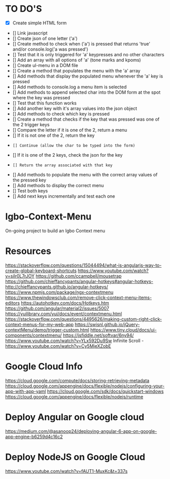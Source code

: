 # TO DO'S
- [x] Create simple HTML form
- [] Link javascript
- [] Create json of one letter ('a')
- [] Create method to check when ('a') is pressed that returns 'true' and/or console.log('a was pressed')
- [] Test that it is only triggered for 'a' keypresses and no other characters
- [] Add an array with all options of 'a' (tone marks and kpoms)
- [] Create ul-menu in a DOM file
- [] Create a method that populates the menu with the 'a' array
- [] Add methods that display the populated menu whenever the 'a' key is pressed
- [] Add methods to console.log a menu item is selected
- [] Add methods to append selected char into the DOM form at the spot where the key was pressed
- [] Test that this function works
- [] Add another key with it's array values into the json object
- [] Add methods to check which key is pressed
- [] Create a method that checks if the key that was pressed was one of the 2 trigger keys
-   [] Compare the letter if it is one of the 2, return a menu
-   [] If it is not one of the 2, return the key
-     [] Continue (allow the char to be typed into the form)
-   [] If it is one of the 2 keys, check the json for the key 
-     [] Return the array associated with that key
- [] Add methods to populate the menu with the correct array values of the pressed key
- [] Add methods to display the correct menu
- [] Test both keys
- [] Add next keys incrementally and test each one


# Igbo-Context-Menu
On-going project to build an Igbo Context menu

# Resources
https://stackoverflow.com/questions/15044494/what-is-angularjs-way-to-create-global-keyboard-shortcuts
https://www.youtube.com/watch?v=silr0L7rJOY
https://github.com/ccampbell/mousetrap
https://github.com/chieffancypants/angular-hotkeys#angular-hotkeys-
http://chieffancypants.github.io/angular-hotkeys/
https://www.npmjs.com/package/ngx-contextmenu
https://www.thewindowsclub.com/remove-click-context-menu-items-editors
https://autohotkey.com/docs/Hotkeys.htm
https://github.com/angular/material2/issues/5007
https://yuilibrary.com/yui/docs/event/contextmenu.html
https://stackoverflow.com/questions/4495626/making-custom-right-click-context-menus-for-my-web-app
https://swisnl.github.io/jQuery-contextMenu/demo/trigger-custom.html
https://www.tiny.cloud/docs/ui-components/contextmenu/
https://jsfiddle.net/softvar/6ny94/
https://www.youtube.com/watch?v=YLx592Du9Sw
Infinite Scroll - https://www.youtube.com/watch?v=Cy5MjeXZobE

# Google Cloud Info
https://cloud.google.com/compute/docs/storing-retrieving-metadata
https://cloud.google.com/appengine/docs/flexible/nodejs/configuring-your-app-with-app-yaml
https://cloud.google.com/sdk/docs/quickstart-windows
https://cloud.google.com/appengine/docs/flexible/nodejs/runtime

# Deploy Angular on Google cloud
https://medium.com/@asanoop24/deploying-angular-6-app-on-google-app-engine-b6259d4c16c2

# Deploy NodeJS on Google Cloud
https://www.youtube.com/watch?v=fAUT1-MuxKc&t=337s
